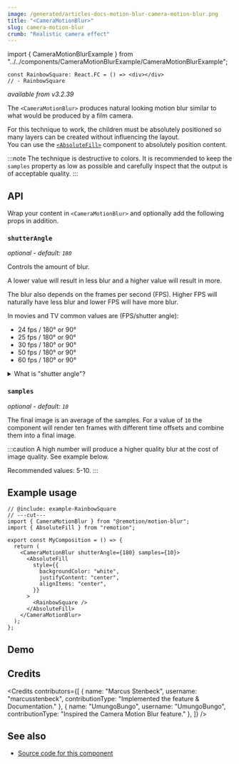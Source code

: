 ```yaml
---
image: /generated/articles-docs-motion-blur-camera-motion-blur.png
title: "<CameraMotionBlur>"
slug: camera-motion-blur
crumb: "Realistic camera effect"
---
```


import { CameraMotionBlurExample } from "../../components/CameraMotionBlurExample/CameraMotionBlurExample";

```twoslash include example
const RainbowSquare: React.FC = () => <div></div>
// - RainbowSquare
```

_available from v3.2.39_

The `<CameraMotionBlur>` produces natural looking motion blur similar to what would be produced by
a film camera.

For this technique to work, the children must be absolutely positioned so many layers can be created without influencing the layout.  
You can use the [`<AbsoluteFill>`](/docs/absolute-fill) component to absolutely position content.

:::note
The technique is destructive to colors. It is recommended to keep the `samples` property as low as
possible and carefully inspect that the output is of acceptable quality.
:::

## API

Wrap your content in `<CameraMotionBlur>` and optionally add the following props in addition.

### `shutterAngle`

_optional - default: `180`_

Controls the amount of blur.

A lower value will result in less blur and a higher value will result in more.

The blur also depends on the frames per second (FPS). Higher FPS will naturally have less blur and
lower FPS will have more blur.

In movies and TV common values are (FPS/shutter angle):

- 24 fps / 180&deg; or 90&deg;
- 25 fps / 180&deg; or 90&deg;
- 30 fps / 180&deg; or 90&deg;
- 50 fps / 180&deg; or 90&deg;
- 60 fps / 180&deg; or 90&deg;

<details>
<summary>What is "shutter angle"?
</summary>
Many analog film cameras use rotating discs with partial cut-outs to block or let light through to
expose the analog film. Zero degrees is equal to completely blocking the light, and 360 degrees is
the same as not blocking any light at all.

The most common values used in the film industry are 90 and 180 degrees. These values are the same
as what you've experienced in most movies.

Read more here: [Rotary disc shutter on Wikipedia](https://en.wikipedia.org/wiki/Rotary_disc_shutter)

</details>

### `samples`

_optional - default: `10`_

The final image is an average of the samples. For a value of `10` the component will render ten
frames with different time offsets and combine them into a final image.

:::caution
A high number will produce a higher quality blur at the cost of image quality. See example below.

Recommended values: 5-10.
:::

## Example usage

```tsx twoslash
// @include: example-RainbowSquare
// ---cut---
import { CameraMotionBlur } from "@remotion/motion-blur";
import { AbsoluteFill } from "remotion";

export const MyComposition = () => {
  return (
    <CameraMotionBlur shutterAngle={180} samples={10}>
      <AbsoluteFill
        style={{
          backgroundColor: "white",
          justifyContent: "center",
          alignItems: "center",
        }}
      >
        <RainbowSquare />
      </AbsoluteFill>
    </CameraMotionBlur>
  );
};
```

## Demo

<CameraMotionBlurExample />

## Credits

<Credits contributors={[
{
name: "Marcus Stenbeck",
username: "marcusstenbeck",
contributionType: "Implemented the feature & Documentation."
},
{
name: "UmungoBungo",
username: "UmungoBungo",
contributionType: "Inspired the Camera Motion Blur feature."
},
]} />

## See also

- [Source code for this component](https://github.com/remotion-dev/remotion/blob/main/packages/motion-blur/src/CameraMotionBlur.tsx)
